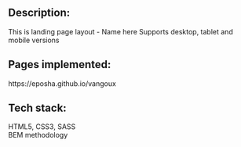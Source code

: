 <h2>Description:</h2>

This is landing page layout - Name here Supports desktop, tablet and mobile versions

<h2>Pages implemented:</h2>
https://eposha.github.io/vangoux

<h2>Tech stack:</h2>
HTML5, CSS3, SASS <br>
BEM methodology





